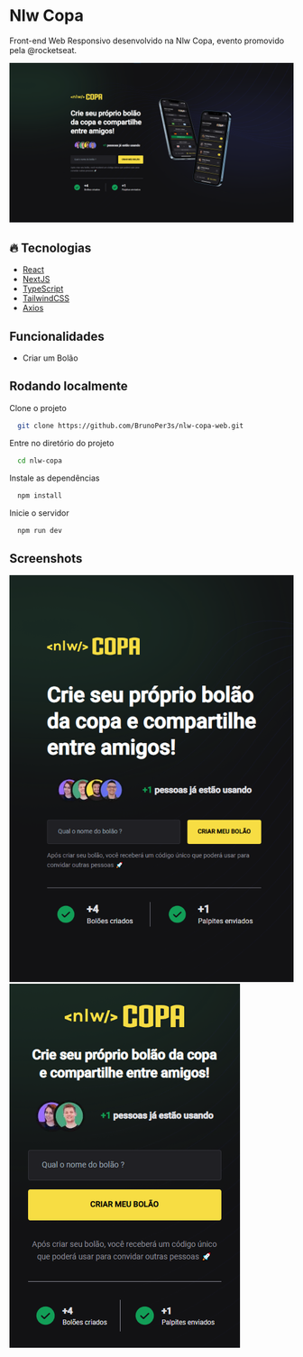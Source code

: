 # Nlw Copa <Web/>

Front-end Web Responsivo desenvolvido na Nlw Copa, evento promovido pela @rocketseat.

![image](https://github.com/BrunoPer3s/nlw-copa-web/blob/main/assets/app-img.png)

## :fire: Tecnologias

- [React](https://pt-br.reactjs.org/)
- [NextJS](https://nextjs.org/)
- [TypeScript](https://www.typescriptlang.org/)
- [TailwindCSS](https://tailwindcss.com/)
- [Axios](https://github.com/axios/axios)


## Funcionalidades

- Criar um Bolão



## Rodando localmente

Clone o projeto

```bash
  git clone https://github.com/BrunoPer3s/nlw-copa-web.git
```

Entre no diretório do projeto

```bash
  cd nlw-copa
```

Instale as dependências

```bash
  npm install
```

Inicie o servidor

```bash
  npm run dev
```


## Screenshots

![image](https://github.com/BrunoPer3s/nlw-copa-web/blob/main/assets/app-tablet-img.png) ![image](https://github.com/BrunoPer3s/nlw-copa-web/blob/main/assets/app-mobile-img.png)

